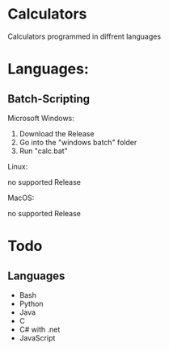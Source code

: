 # Calculators
Calculators programmed in diffrent languages
# Languages:
## Batch-Scripting
Microsoft Windows:
1. Download the Release
2. Go into the "windows batch" folder
3. Run "calc.bat"

Linux:

no supported Release

MacOS:

no supported Release

# Todo

## Languages

- Bash
- Python
- Java
- C
- C# with .net
- JavaScript
